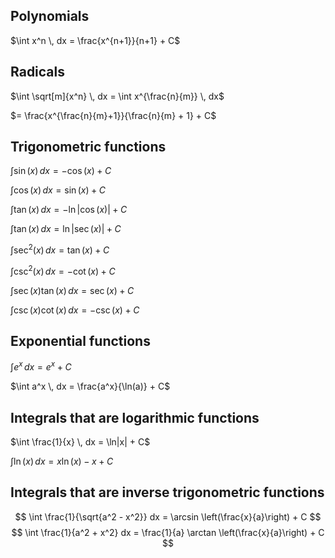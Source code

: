 ## Polynomials
$\int x^n \, dx = \frac{x^{n+1}}{n+1} + C$

## Radicals
$\int \sqrt[m]{x^n} \, dx = \int x^{\frac{n}{m}} \, dx$

$= \frac{x^{\frac{n}{m}+1}}{\frac{n}{m} + 1} + C$

## Trigonometric functions
$\int \sin(x) \, dx = -\cos(x) + C$

$\int \cos(x) \, dx = \sin(x) + C$

$\int \tan(x) \, dx = -\ln|\cos(x)| + C$

$\int \tan(x) \, dx = \ln|\sec(x)| + C$

$\int \sec^2(x) \, dx = \tan(x) + C$

$\int \csc^2(x) \, dx = -\cot(x) + C$

$\int \sec(x) \tan(x) \, dx = \sec(x) + C$

$\int \csc(x) \cot(x) \, dx = -\csc(x) + C$

## Exponential functions
$\int e^x \, dx = e^x + C$

$\int a^x \, dx = \frac{a^x}{\ln(a)} + C$

## Integrals that are logarithmic functions
$\int \frac{1}{x} \, dx = \ln|x| + C$

$\int \ln(x) \, dx = x \ln(x) - x + C$

## Integrals that are inverse trigonometric functions
$$ \int \frac{1}{\sqrt{a^2 - x^2}} dx = \arcsin \left(\frac{x}{a}\right) + C $$
$$ \int \frac{1}{a^2 + x^2} dx = \frac{1}{a} \arctan \left(\frac{x}{a}\right) + C $$
